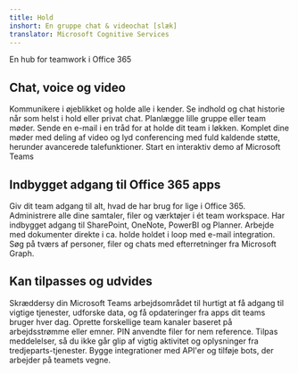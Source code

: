 ```yaml
---
title: Hold
inshort: En gruppe chat & videochat [slæk]
translator: Microsoft Cognitive Services
---
```



En hub for teamwork i Office 365 

## Chat, voice og video
Kommunikere i øjeblikket og holde alle i kender. Se indhold og chat historie når som helst i hold eller privat chat. Planlægge lille gruppe eller team møder. Sende en e-mail i en tråd for at holde dit team i løkken. Komplet dine møder med deling af video og lyd conferencing med fuld kaldende støtte, herunder avancerede talefunktioner. 
Start en interaktiv demo af Microsoft Teams 

## Indbygget adgang til Office 365 apps
Giv dit team adgang til alt, hvad de har brug for lige i Office 365. Administrere alle dine samtaler, filer og værktøjer i ét team workspace. Har indbygget adgang til SharePoint, OneNote, PowerBI og Planner. Arbejde med dokumenter direkte i ca. holde holdet i loop med e-mail integration. Søg på tværs af personer, filer og chats med efterretninger fra Microsoft Graph. 

## Kan tilpasses og udvides
Skræddersy din Microsoft Teams arbejdsområdet til hurtigt at få adgang til vigtige tjenester, udforske data, og få opdateringer fra apps dit teams bruger hver dag. Oprette forskellige team kanaler baseret på arbejdsstrømme eller emner. PIN anvendte filer for nem reference. Tilpas meddelelser, så du ikke går glip af vigtig aktivitet og oplysninger fra tredjeparts-tjenester. Bygge integrationer med API'er og tilføje bots, der arbejder på teamets vegne. 






